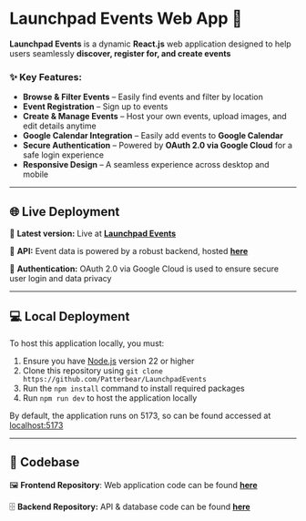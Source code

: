 # Launchpad Events Web App 🚀 

**Launchpad Events** is a dynamic **React.js** web application designed to help users seamlessly **discover, register for, and create events**

### ✨ Key Features:  
- **Browse & Filter Events** – Easily find events and filter by location  
- **Event Registration** – Sign up to events
- **Create & Manage Events** – Host your own events, upload images, and edit details anytime  
- **Google Calendar Integration** – Easily add events to **Google Calendar**
- **Secure Authentication** – Powered by **OAuth 2.0 via Google Cloud** for a safe login experience  
- **Responsive Design** – A seamless experience across desktop and mobile  

---  

## 🌐 Live Deployment  

🛜 **Latest version:**  Live at **[Launchpad Events](https://launchpad-events.netlify.app)**

📡 **API:** Event data is powered by a robust backend, hosted **[here](https://launchpad-events-platform.onrender.com/api/events)**

🔐 **Authentication:** OAuth 2.0 via Google Cloud is used to ensure secure user login and data privacy

---

## 💻 Local Deployment

To host this application locally, you must:

1. Ensure you have [Node.js](https://nodejs.org/en/download) version 22 or higher
2. Clone this repository using `git clone https://github.com/Patterbear/LaunchpadEvents`
3. Run the `npm install` command to install required packages
4. Run `npm run dev` to host the application locally

By default, the application runs on 5173, so can be found accessed at [localhost:5173](http://localhost:5173)



---

## 💾 Codebase

🖼️ **Frontend Repository**: Web application code can be found **[here](https://github.com/Patterbear/LaunchpadEvents)**

🗄️ **Backend Repository:** API & database code can be found **[here](https://github.com/Patterbear/LaunchpadEvents-API)**
